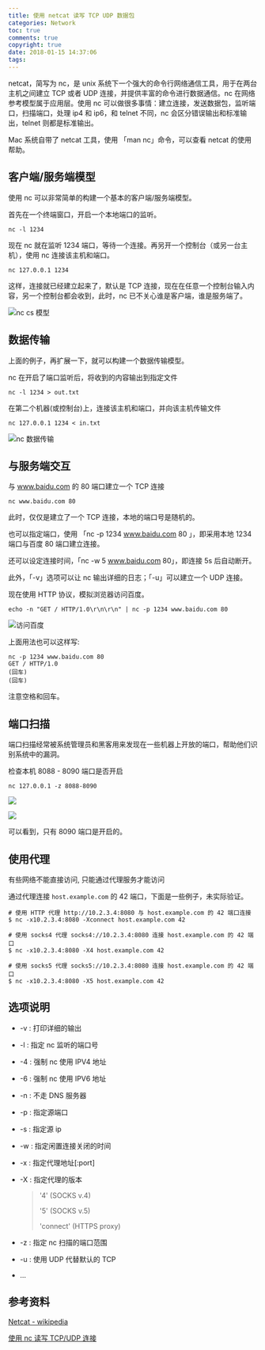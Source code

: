 ```yaml
---
title: 使用 netcat 读写 TCP UDP 数据包
categories: Network
toc: true
comments: true
copyright: true
date: 2018-01-15 14:37:06
tags:
---
```


netcat，简写为 nc，是 unix 系统下一个强大的命令行网络通信工具，用于在两台主机之间建立 TCP 或者 UDP 连接，并提供丰富的命令进行数据通信。nc 在网络参考模型属于应用层。使用 nc 可以做很多事情：建立连接，发送数据包，监听端口，扫描端口，处理 ip4 和 ip6，和 telnet 不同，nc 会区分错误输出和标准输出，telnet 则都是标准输出。

<!--more-->

Mac 系统自带了 netcat 工具，使用 「man nc」命令，可以查看 netcat 的使用帮助。



## 客户端/服务端模型

使用 nc 可以非常简单的构建一个基本的客户端/服务端模型。

首先在一个终端窗口，开启一个本地端口的监听。

```
nc -l 1234
```

现在 nc 就在监听 1234 端口，等待一个连接。再另开一个控制台（或另一台主机），使用 nc 连接该主机和端口。

```
nc 127.0.0.1 1234
```

这样，连接就已经建立起来了，默认是 TCP 连接，现在在任意一个控制台输入内容，另一个控制台都会收到，此时，nc 已不关心谁是客户端，谁是服务端了。

![nc cs 模型](/images/TCP-IP/nc_cs_model.png)



## 数据传输

上面的例子，再扩展一下，就可以构建一个数据传输模型。

nc 在开启了端口监听后，将收到的内容输出到指定文件

```
nc -l 1234 > out.txt
```

在第二个机器(或控制台)上，连接该主机和端口，并向该主机传输文件

```
nc 127.0.0.1 1234 < in.txt
```

![nc 数据传输](/images/TCP-IP/nc_data_transfer.png)



## 与服务端交互

与 www.baidu.com 的 80 端口建立一个 TCP 连接

```
nc www.baidu.com 80
```

此时，仅仅是建立了一个 TCP 连接，本地的端口号是随机的。

也可以指定端口，使用 「nc -p 1234 www.baidu.com 80 」，即采用本地 1234 端口与百度 80 端口建立连接。

还可以设定连接时间，「nc -w 5 www.baidu.com 80」，即连接 5s 后自动断开。

此外，「-v」选项可以让 nc 输出详细的日志；「-u」可以建立一个 UDP 连接。

现在使用 HTTP 协议，模拟浏览器访问百度。

```
echo -n "GET / HTTP/1.0\r\n\r\n" | nc -p 1234 www.baidu.com 80
```

![访问百度](/images/TCP-IP/nc_talk_2_baidu.png)


上面用法也可以这样写:

```
nc -p 1234 www.baidu.com 80
GET / HTTP/1.0
(回车)
(回车)
```

注意空格和回车。



## 端口扫描

端口扫描经常被系统管理员和黑客用来发现在一些机器上开放的端口，帮助他们识别系统中的漏洞。

检查本机 8088 - 8090 端口是否开启

```
nc 127.0.0.1 -z 8088-8090
```

![](/images/TCP-IP/nc_port_scan.png)

![](/images/TCP-IP/nc_port_scan_2.png)

可以看到，只有 8090 端口是开启的。



## 使用代理

有些网络不能直接访问, 只能通过代理服务才能访问

通过代理连接 `host.example.com` 的 42 端口，下面是一些例子，未实际验证。

```
# 使用 HTTP 代理 http://10.2.3.4:8080 与 host.example.com 的 42 端口连接
$ nc -x10.2.3.4:8080 -Xconnect host.example.com 42

# 使用 socks4 代理 socks4://10.2.3.4:8080 连接 host.example.com 的 42 端口
$ nc -x10.2.3.4:8080 -X4 host.example.com 42

# 使用 socks5 代理 socks5://10.2.3.4:8080 连接 host.example.com 的 42 端口
$ nc -x10.2.3.4:8080 -X5 host.example.com 42
```



## 选项说明

- -v : 打印详细的输出

- -l : 指定 nc 监听的端口号

- -4 : 强制 nc 使用 IPV4 地址

- -6 : 强制 nc 使用 IPV6 地址

- -n : 不走 DNS 服务器

- -p : 指定源端口

- -s : 指定源 ip

- -w : 指定闲置连接关闭的时间

- -x : 指定代理地址[:port]

- -X : 指定代理的版本

  > '4'  (SOCKS v.4)
  >
  > '5'  (SOCKS v.5)
  >
  > 'connect'  (HTTPS proxy)

- -z : 指定 nc 扫描的端口范围

- -u : 使用 UDP 代替默认的 TCP

- ...



## 参考资料

[Netcat - wikipedia](https://en.wikipedia.org/wiki/Netcat)

[使用 nc 读写 TCP/UDP 连接](http://www.ifmicro.com/%E8%AE%B0%E5%BD%95/2017/12/12/netcat-usage/)